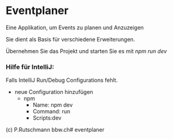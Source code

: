 # Eventplaner

Eine Applikation, um Events zu planen und Anzuzeigen

Sie dient als Basis für verschiedene Erweiterungen.

Übernehmen Sie das Projekt und starten Sie es mit _npm run dev_

### Hilfe für IntelliJ:

Falls IntelliJ Run/Debug Configurations fehlt.</br>
- neue Configuration hinzufügen
  - npm
    - Name: npm dev
    - Command: run
    - Scripts:dev

(c) P.Rutschmann bbw.ch#   e v e n t p l a n e r  
 